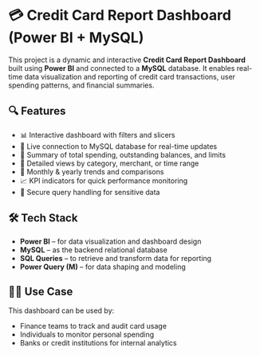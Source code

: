 # 💳 Credit Card Report Dashboard (Power BI + MySQL)

This project is a dynamic and interactive **Credit Card Report Dashboard** built using **Power BI** and connected to a **MySQL** database. It enables real-time data visualization and reporting of credit card transactions, user spending patterns, and financial summaries.

## 🔍 Features

- 📊 Interactive dashboard with filters and slicers
- 🔗 Live connection to MySQL database for real-time updates
- 💸 Summary of total spending, outstanding balances, and limits
- 🧾 Detailed views by category, merchant, or time range
- 📅 Monthly & yearly trends and comparisons
- 📈 KPI indicators for quick performance monitoring
- 🔐 Secure query handling for sensitive data

## 🛠️ Tech Stack

- **Power BI** – for data visualization and dashboard design
- **MySQL** – as the backend relational database
- **SQL Queries** – to retrieve and transform data for reporting
- **Power Query (M)** – for data shaping and modeling

## 🧑‍💼 Use Case

This dashboard can be used by:
- Finance teams to track and audit card usage
- Individuals to monitor personal spending
- Banks or credit institutions for internal analytics


